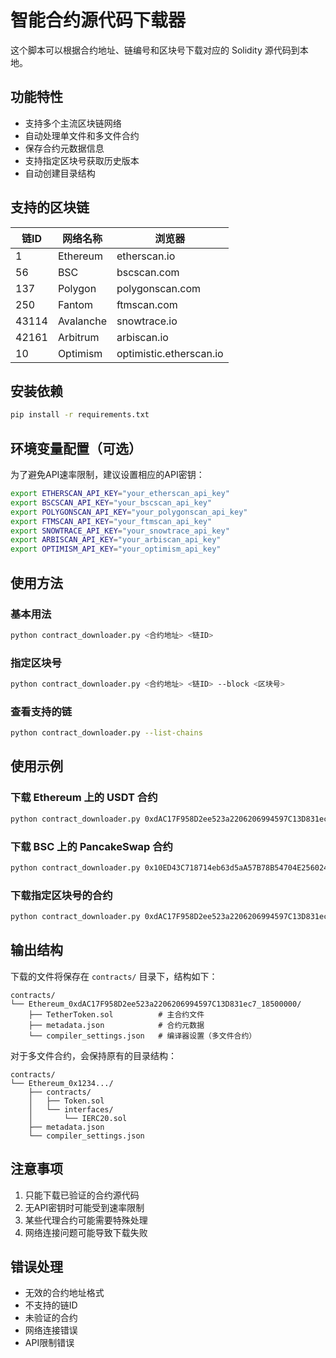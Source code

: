 # 智能合约源代码下载器

这个脚本可以根据合约地址、链编号和区块号下载对应的 Solidity 源代码到本地。

## 功能特性

- 支持多个主流区块链网络
- 自动处理单文件和多文件合约
- 保存合约元数据信息
- 支持指定区块号获取历史版本
- 自动创建目录结构

## 支持的区块链

| 链ID | 网络名称 | 浏览器 |
|------|----------|--------|
| 1    | Ethereum | etherscan.io |
| 56   | BSC      | bscscan.com |
| 137  | Polygon  | polygonscan.com |
| 250  | Fantom   | ftmscan.com |
| 43114| Avalanche| snowtrace.io |
| 42161| Arbitrum | arbiscan.io |
| 10   | Optimism | optimistic.etherscan.io |

## 安装依赖

```bash
pip install -r requirements.txt
```

## 环境变量配置（可选）

为了避免API速率限制，建议设置相应的API密钥：

```bash
export ETHERSCAN_API_KEY="your_etherscan_api_key"
export BSCSCAN_API_KEY="your_bscscan_api_key"
export POLYGONSCAN_API_KEY="your_polygonscan_api_key"
export FTMSCAN_API_KEY="your_ftmscan_api_key"
export SNOWTRACE_API_KEY="your_snowtrace_api_key"
export ARBISCAN_API_KEY="your_arbiscan_api_key"
export OPTIMISM_API_KEY="your_optimism_api_key"
```

## 使用方法

### 基本用法

```bash
python contract_downloader.py <合约地址> <链ID>
```

### 指定区块号

```bash
python contract_downloader.py <合约地址> <链ID> --block <区块号>
```

### 查看支持的链

```bash
python contract_downloader.py --list-chains
```

## 使用示例

### 下载 Ethereum 上的 USDT 合约
```bash
python contract_downloader.py 0xdAC17F958D2ee523a2206206994597C13D831ec7 1
```

### 下载 BSC 上的 PancakeSwap 合约
```bash
python contract_downloader.py 0x10ED43C718714eb63d5aA57B78B54704E256024E 56
```

### 下载指定区块号的合约
```bash
python contract_downloader.py 0xdAC17F958D2ee523a2206206994597C13D831ec7 1 --block 18500000
```

## 输出结构

下载的文件将保存在 `contracts/` 目录下，结构如下：

```
contracts/
└── Ethereum_0xdAC17F958D2ee523a2206206994597C13D831ec7_18500000/
    ├── TetherToken.sol          # 主合约文件
    ├── metadata.json            # 合约元数据
    └── compiler_settings.json   # 编译器设置（多文件合约）
```

对于多文件合约，会保持原有的目录结构：

```
contracts/
└── Ethereum_0x1234.../
    ├── contracts/
    │   ├── Token.sol
    │   └── interfaces/
    │       └── IERC20.sol
    ├── metadata.json
    └── compiler_settings.json
```

## 注意事项

1. 只能下载已验证的合约源代码
2. 无API密钥时可能受到速率限制
3. 某些代理合约可能需要特殊处理
4. 网络连接问题可能导致下载失败

## 错误处理

- 无效的合约地址格式
- 不支持的链ID
- 未验证的合约
- 网络连接错误
- API限制错误
